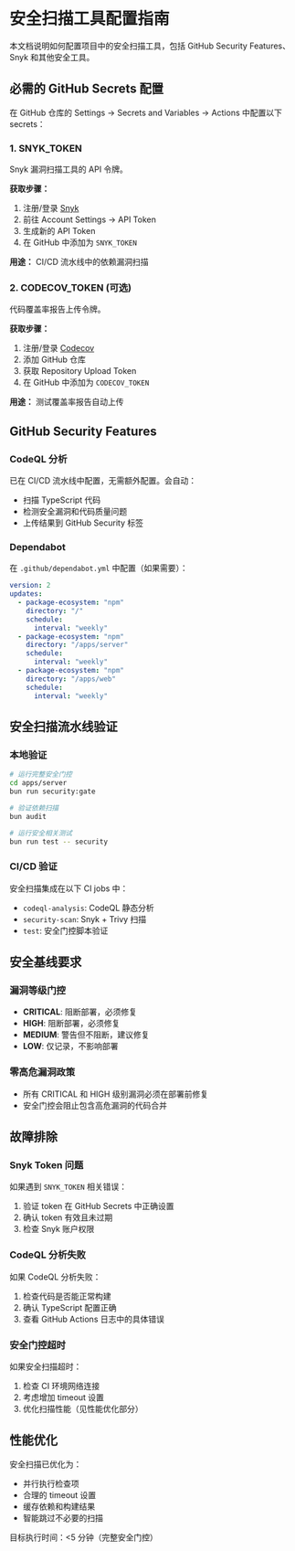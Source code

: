 # 安全扫描工具配置指南

本文档说明如何配置项目中的安全扫描工具，包括 GitHub Security Features、Snyk 和其他安全工具。

## 必需的 GitHub Secrets 配置

在 GitHub 仓库的 Settings -> Secrets and Variables -> Actions 中配置以下 secrets：

### 1. SNYK_TOKEN
Snyk 漏洞扫描工具的 API 令牌。

**获取步骤：**
1. 注册/登录 [Snyk](https://snyk.io)
2. 前往 Account Settings -> API Token
3. 生成新的 API Token
4. 在 GitHub 中添加为 `SNYK_TOKEN`

**用途：** CI/CD 流水线中的依赖漏洞扫描

### 2. CODECOV_TOKEN (可选)
代码覆盖率报告上传令牌。

**获取步骤：**
1. 注册/登录 [Codecov](https://codecov.io)
2. 添加 GitHub 仓库
3. 获取 Repository Upload Token
4. 在 GitHub 中添加为 `CODECOV_TOKEN`

**用途：** 测试覆盖率报告自动上传

## GitHub Security Features

### CodeQL 分析
已在 CI/CD 流水线中配置，无需额外配置。会自动：
- 扫描 TypeScript 代码
- 检测安全漏洞和代码质量问题
- 上传结果到 GitHub Security 标签

### Dependabot
在 `.github/dependabot.yml` 中配置（如果需要）：

```yaml
version: 2
updates:
  - package-ecosystem: "npm"
    directory: "/"
    schedule:
      interval: "weekly"
  - package-ecosystem: "npm"
    directory: "/apps/server"
    schedule:
      interval: "weekly"  
  - package-ecosystem: "npm"
    directory: "/apps/web"
    schedule:
      interval: "weekly"
```

## 安全扫描流水线验证

### 本地验证
```bash
# 运行完整安全门控
cd apps/server
bun run security:gate

# 验证依赖扫描
bun audit

# 运行安全相关测试
bun run test -- security
```

### CI/CD 验证
安全扫描集成在以下 CI jobs 中：
- `codeql-analysis`: CodeQL 静态分析
- `security-scan`: Snyk + Trivy 扫描
- `test`: 安全门控脚本验证

## 安全基线要求

### 漏洞等级门控
- **CRITICAL**: 阻断部署，必须修复
- **HIGH**: 阻断部署，必须修复  
- **MEDIUM**: 警告但不阻断，建议修复
- **LOW**: 仅记录，不影响部署

### 零高危漏洞政策
- 所有 CRITICAL 和 HIGH 级别漏洞必须在部署前修复
- 安全门控会阻止包含高危漏洞的代码合并

## 故障排除

### Snyk Token 问题
如果遇到 `SNYK_TOKEN` 相关错误：
1. 验证 token 在 GitHub Secrets 中正确设置
2. 确认 token 有效且未过期
3. 检查 Snyk 账户权限

### CodeQL 分析失败
如果 CodeQL 分析失败：
1. 检查代码是否能正常构建
2. 确认 TypeScript 配置正确
3. 查看 GitHub Actions 日志中的具体错误

### 安全门控超时
如果安全扫描超时：
1. 检查 CI 环境网络连接
2. 考虑增加 timeout 设置
3. 优化扫描性能（见性能优化部分）

## 性能优化

安全扫描已优化为：
- 并行执行检查项
- 合理的 timeout 设置
- 缓存依赖和构建结果
- 智能跳过不必要的扫描

目标执行时间：<5 分钟（完整安全门控）